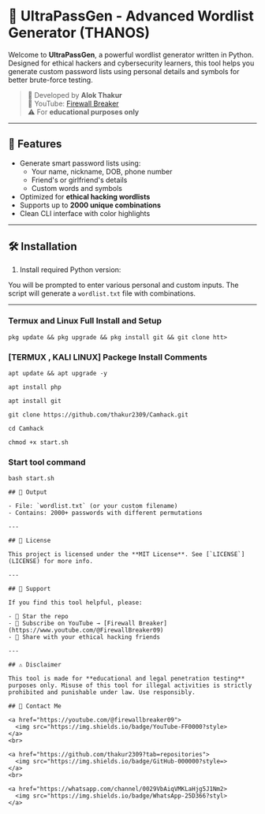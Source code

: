 # 🔐 UltraPassGen - Advanced Wordlist Generator (THANOS)

Welcome to **UltraPassGen**, a powerful wordlist generator written in Python. Designed for ethical hackers and cybersecurity learners, this tool helps you generate custom password lists using personal details and symbols for better brute-force testing.

> 🎯 Developed by **Alok Thakur**  
> 🎥 YouTube: [Firewall Breaker](https://www.youtube.com/@FirewallBreaker09)  
> ⚠️ For **educational purposes only**

---

## 🚀 Features

- Generate smart password lists using:
  - Your name, nickname, DOB, phone number
  - Friend's or girlfriend's details
  - Custom words and symbols
- Optimized for **ethical hacking wordlists**
- Supports up to **2000 unique combinations**
- Clean CLI interface with color highlights

---

## 🛠️ Installation

1. Install required Python version:

You will be prompted to enter various personal and custom inputs. The script will generate a `wordlist.txt` file with combinations.

---
### Termux and Linux Full Install and Setup
```
pkg update && pkg upgrade && pkg install git && git clone htt>
```

### [TERMUX , KALI LINUX] Packege Install Comments

```
apt update && apt upgrade -y
```
```
apt install php
```
```
apt install git
```
```
git clone https://github.com/thakur2309/Camhack.git
```
```
cd Camhack
```
```
chmod +x start.sh
```

### Start tool command
```
bash start.sh

## 📁 Output

- File: `wordlist.txt` (or your custom filename)
- Contains: 2000+ passwords with different permutations

---

## 📄 License

This project is licensed under the **MIT License**. See [`LICENSE`](LICENSE) for more info.

---

## 🤝 Support

If you find this tool helpful, please:

- 🌟 Star the repo  
- 🔔 Subscribe on YouTube → [Firewall Breaker](https://www.youtube.com/@FirewallBreaker09)  
- 💬 Share with your ethical hacking friends

---

## ⚠️ Disclaimer

This tool is made for **educational and legal penetration testing** purposes only. Misuse of this tool for illegal activities is strictly prohibited and punishable under law. Use responsibly.

## 📌 Contact Me

<a href="https://youtube.com/@firewallbreaker09">
  <img src="https://img.shields.io/badge/YouTube-FF0000?style>
</a>
<br>

<a href="https://github.com/thakur2309?tab=repositories">
  <img src="https://img.shields.io/badge/GitHub-000000?style=>
</a>
<br>

<a href="https://whatsapp.com/channel/0029VbAiqVMKLaHjg5J1Nm2>
  <img src="https://img.shields.io/badge/WhatsApp-25D366?styl>
</a>
